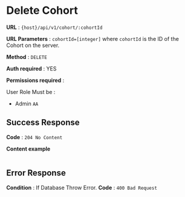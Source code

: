 # Delete Cohort

**URL** : `{host}/api/v1/cohort/:cohortId`

**URL Parameters** : `cohortId=[integer]` where `cohortId` is the ID of the Cohort on the server.

**Method** : `DELETE`

**Auth required** : YES


**Permissions required** :

User Role Must be :

* Admin `AA`


## Success Response

**Code** : `204 No Content`

**Content example**

```json

```

## Error Response

**Condition** : If Database Throw Error.
**Code** : `400 Bad Request`

